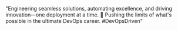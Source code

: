 "Engineering seamless solutions, automating excellence, and driving innovation—one deployment at a time. 🚀 Pushing the limits of what's possible in the ultimate DevOps career. #DevOpsDriven"
